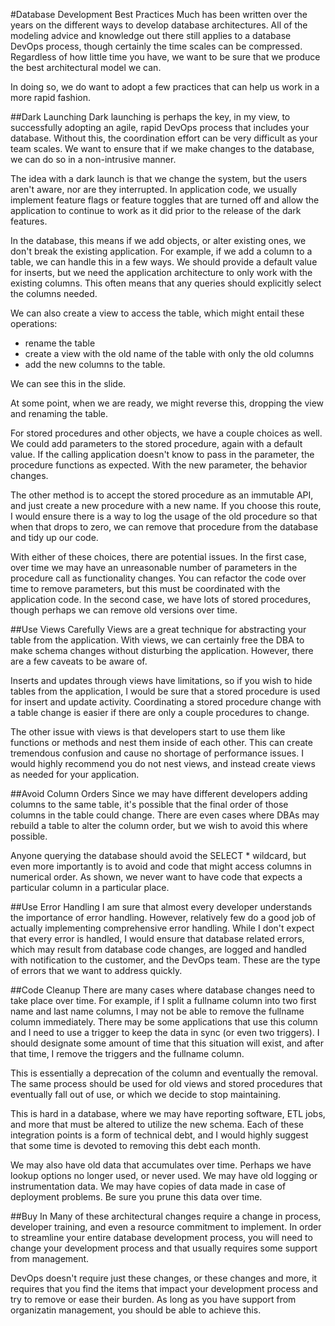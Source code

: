 #Database Development Best Practices
Much has been written over the years on the different ways to develop database architectures. All of the modeling advice and knowledge out there still applies to a database DevOps process, though certainly the time scales can be compressed. Regardless of how little time you have, we want to be sure that we produce the best architectural model we can.

In doing so, we do want to adopt a few practices that can help us work in a more rapid fashion.

##Dark Launching
Dark launching is perhaps the key, in my view, to successfully adopting an agile, rapid DevOps process that includes your database. Without this, the coordination effort can be very difficult as your team scales. We want to ensure that if we make changes to the database, we can do so in a non-intrusive manner.

The idea with a dark launch is that we change the system, but the users aren't aware, nor are they interrupted. In application code, we usually implement feature flags or feature toggles that are turned off and allow the application to continue to work as it did prior to the release of the dark features.

In the database, this means if we add objects, or alter existing ones, we don't break the existing application. For example, if we add a column to a table, we can handle this in a few ways. We should provide a default value for inserts, but we need the application architecture to only work with the existing columns. This often means that any queries should explicitly select the columns needed. 

We can also create a view to access the table, which might entail these operations:
* rename the table
* create a view with the old name of the table with only the old columns
* add the new columns to the table.

We can see this in the slide.

At some point, when we are ready, we might reverse this, dropping the view and renaming the table. 

For stored procedures and other objects, we have a couple choices as well. We could add parameters to the stored procedure, again with a default value. If the calling application doesn't know to pass in the parameter, the procedure functions as expected. With the new parameter, the behavior changes.

The other method is to accept the stored procedure as an immutable API, and just create a new procedure with a new name. If you choose this route, I would ensure there is a way to log the usage of the old procedure so that when that drops to zero, we can remove that procedure from the database and tidy up our code.

With either of these choices, there are potential issues. In the first case, over time we may have an unreasonable number of parameters in the procedure call as functionality changes. You can refactor the code over time to remove parameters, but this must be coordinated with the application code. In the second case, we have lots of stored procedures, though perhaps we can remove old versions over time.

##Use Views Carefully
Views are a great technique for abstracting your table from the application. With views, we can certainly free the DBA to make schema changes without disturbing the application. However, there are a few caveats to be aware of.

Inserts and updates through views have limitations, so if you wish to hide tables from the application, I would be sure that a stored procedure is used for insert and update activity. Coordinating a stored procedure change with a table change is easier if there are only a couple procedures to change.

The other issue with views is that developers start to use them like functions or methods and nest them inside of each other. This can create tremendous confusion and cause no shortage of performance issues. I would highly recommend you do not nest views, and instead create views as needed for your application.

##Avoid Column Orders
Since we may have different developers adding columns to the same table, it's possible that the final order of those columns in the table could change. There are even cases where DBAs may rebuild a table to alter the column order, but we wish to avoid this where possible.

Anyone querying the database should avoid the SELECT * wildcard, but even more importantly is to avoid and code that might access columns in numerical order. As shown, we never want to have code that expects a particular column in a particular place.

##Use Error Handling
I am sure that almost every developer understands the importance of error handling. However, relatively few do a good job of actually implementing comprehensive error handling. While I don't expect that every error is handled, I would ensure that database related errors, which may result from database code changes, are logged and handled with notification to the customer, and the DevOps team. These are the type of errors that we want to address quickly.

##Code Cleanup
There are many cases where database changes need to take place over time. For example, if I split a fullname column into two first name and last name columns, I may not be able to remove the fullname column immediately. There may be some applications that use this column and I need to use a trigger to keep the data in sync (or even two triggers). I should designate some amount of time that this situation will exist, and after that time, I remove the triggers and the fullname column.

This is essentially a deprecation of the column and eventually the removal. The same process should be used for old views and stored procedures that eventually fall out of use, or which we decide to stop maintaining.

This is hard in a database, where we may have reporting software, ETL jobs, and more that must be altered to utilize the new schema. Each of these integration points is a form of technical debt, and I would highly suggest that some time is devoted to removing this debt each month. 

We may also have old data that accumulates over time. Perhaps we have lookup options no longer used, or never used. We may have old logging or instrumentation data. We may have copies of data made in case of deployment problems. Be sure you prune this data over time.


##Buy In
Many of these architectural changes require a change in process, developer training, and even a resource commitment to implement. In order to streamline your entire database development process, you will need to change your development process and that usually requires some support from management.

DevOps doesn't require just these changes, or these changes and more, it requires that you find the items that impact your development process and try to remove or ease their burden. As long as you have support from organizatin management, you should be able to achieve this.